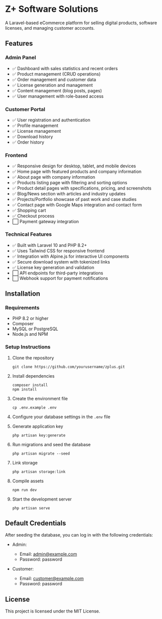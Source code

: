 # Z+ Software Solutions

A Laravel-based eCommerce platform for selling digital products, software licenses, and managing customer accounts.

## Features

### Admin Panel
- ✅ Dashboard with sales statistics and recent orders
- ✅ Product management (CRUD operations)
- ✅ Order management and customer data
- ✅ License generation and management
- ✅ Content management (blog posts, pages)
- ✅ User management with role-based access

### Customer Portal
- ✅ User registration and authentication
- ✅ Profile management
- ✅ License management
- ✅ Download history
- ✅ Order history

### Frontend
- ✅ Responsive design for desktop, tablet, and mobile devices
- ✅ Home page with featured products and company information
- ✅ About page with company information
- ✅ Products listing page with filtering and sorting options
- ✅ Product detail pages with specifications, pricing, and screenshots
- ✅ Blog/News section with articles and industry updates
- ✅ Projects/Portfolio showcase of past work and case studies
- ✅ Contact page with Google Maps integration and contact form
- ✅ Shopping cart
- ✅ Checkout process
- ⬜ Payment gateway integration

### Technical Features
- ✅ Built with Laravel 10 and PHP 8.2+
- ✅ Uses Tailwind CSS for responsive frontend
- ✅ Integration with Alpine.js for interactive UI components
- ✅ Secure download system with tokenized links
- ✅ License key generation and validation
- ⬜ API endpoints for third-party integrations
- ⬜ Webhook support for payment notifications

## Installation

### Requirements
- PHP 8.2 or higher
- Composer
- MySQL or PostgreSQL
- Node.js and NPM

### Setup Instructions
1. Clone the repository
   ```
   git clone https://github.com/yourusername/zplus.git
   ```

2. Install dependencies
   ```
   composer install
   npm install
   ```

3. Create the environment file
   ```
   cp .env.example .env
   ```

4. Configure your database settings in the `.env` file

5. Generate application key
   ```
   php artisan key:generate
   ```

6. Run migrations and seed the database
   ```
   php artisan migrate --seed
   ```

7. Link storage
   ```
   php artisan storage:link
   ```

8. Compile assets
   ```
   npm run dev
   ```

9. Start the development server
   ```
   php artisan serve
   ```

## Default Credentials

After seeding the database, you can log in with the following credentials:

- Admin:
  - Email: admin@example.com
  - Password: password

- Customer:
  - Email: customer@example.com  
  - Password: password

## License

This project is licensed under the MIT License.
